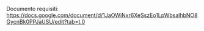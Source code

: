 Documento requisiti: https://docs.google.com/document/d/1JaOWiNxr6XeSszEo1LpWbsalhbNO8GycnBk0PPJaUSU/edit?tab=t.0
